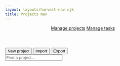 ```yaml
---
layout: layouts/harvest-nav.njk
title: Projects Nav
---
```


<header id="top-nav">
  <nav>
    <a href="#" class="is-active">Manage projects</a>
    <a href="#">Manage tasks</a>
  </nav>
</header>

<main>
  <div class="flex justify-space-between">
    <div class="flex">
      <button class="button primary mr-4">New project</button>
      <button class="button mr-4">Import</button>
      <button class="button mr-4">Export</button>
    </div>
    <input class="input" type="text" placeholder="Find a project…">
  </div>
</main>
